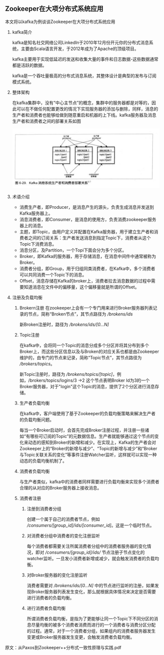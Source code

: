 ## Zookeeper在大项分布式系统应用

本文将以kafka为例谈谈Zookeeper在大项分布式系统应用

1. kafka简介

    kafka是知名社交网络公司LinkedIn于2010年12月份开元你的分布式消息系统，主要由Scala语言开发，于2012年成为了Apache的顶级项目。

    kafka主要用于实现低延迟的发送和收集大量的事件和日志数据-这些数据通常都是活跃的数据。

    kafka是一个吞吐量极高的分布式消息系统，其整体设计是典型的发布与订阅模式系统。

2. 整体架构

    在kafka集群中，没有“中心主节点”的概念，集群中的服务器都是对等的，因此可以在不做任何配置更改的情况下实现服务器的添加与删除，同样，消息的生产者和消费者也能够给做到随意重启和机器的上下线。kafka服务器及消息生产者和消费者之间的部署关系如图

    ![](zookeeper/zookeeper-distribute-kafka.jpg)


3. 术语介绍

    * 消费生产者，即Producer，是消息产生的源头，负责生成消息并发送到Kafka服务器上。
    * 消息消费者，即Consumer，是消息的使用方，负责消费zookeeper服务器上的消息。
    * 主题，即Topic，由用户定义并配置在Kafka服务器，用于建立生产者和消费者之间的订阅关系：生产者发送消息到指定Topic下，消费者从这个Topic下消费消息。
    * 消息分区，及Partition，一个Topi下面会分为多个分区。
    * Broker，即Kafka的服务器，用于存储消息，在消息中间件中通常被称为Broker。
    * 消费者分组，即Group，用于归组同类消费者，在Kafka中，多个消费者可以共同消费一个Topic下的消息。
    * Offset，消息存储在Kafka的broker上，消费者拉去消息数据的过程中需要知道消息在文件中的偏移量，这个偏移量就是所谓的Offset。

4. 注册及负载均衡

    1. Brokern注册
        在zookeeper上会有一个专门用来进行Broker服务器列表记录的节点，简称“Broken节点”，其节点路径为 */brokens/ids*

        新Broken注册时，路径为 */brokens/ids/[0...N]*

    2. Topic注册

        在kafka中，会将同一个Topic的消息分成多个分区并将其分布到多个Broker上，而这些分区信息以及与Broken的对应关系也都是由Zookeeper维护的，由专门的节点来记录，简称“Topic节点”，其节点路径为 */brokers/topics*。

        新Topic注册时，路径为 */brokens/topics/[topic]*，例如，/brokers/topics/logins/3 ->2 这个节点表明Broker Id为3的一个Broker服务器，对于"login"这个Topic的消息，提供了2个分区进行消息存储。

    3. 生产者负载均衡

        在kafka中，客户端使用了基于Zookeeper的负载均衡策略来解决生产者的负载均衡问题。

        每当一个Broker启动时，会首先完成Broker注册过程，并注册一些诸如“有哪些可订阅的Topic”的元数据信息。生产者就能够通过这个节点的变化来动态的感知到Broker的新增和减少。在实现上，Kafka的生产者会对Zookeeper上的“Broker的新增与减少”、“Topic的新增与减少”和“Broker与Topic关联关系的变化”等事件注册Watcher监听，这样就可以实现一种动态的负载均衡机制了。
    
    4. 消费者负载均衡

        与生产者类似，kafka中的消费者同样需要进行负载均衡来实现多个消费者合理的从对应的Broker服务器上接收消息。

    5. 消费者注册

        1. 注册到消费者分组

            创建一个属于自己的消费者节点，例如 */consumers/[group_id]/ids/[consumer_id]*。这是一个临时节点。

        2. 对消费者分组中消费者的变化注册监听

            每个消费者都需要关注所属消费者分组中的消费者服务器的变化情况，即对 */consumers/[group_id]/ids/* 节点注册子节点变化的watcher监听。一旦发小消费者新增或减少，就会触发消费者的负载均衡。

        3. 对Broker服务器的变化注册监听

            消费者需要对 */brokens/ids/[0...N]* 中的节点进行监听的注册，如果发现Broker服务器列表发生变化，那么就根据具体情况来决定是否需要进行消费者的负载均衡。

        4. 进行消费者负载均衡

            所谓消费者负载均衡，是指为了更能够让同一个Topic下不同分区的消息尽量均衡的被多个消费者消费而进行的一个消费者与消费分区分配的过程。通常，对于一个消费者分组，如果组内的消费者服务器发生变更或Broker服务器发生变更，会触发消费者负载均衡。


原文：从Paxos到Zookeeper++分布式一致性原理与实践.pdf